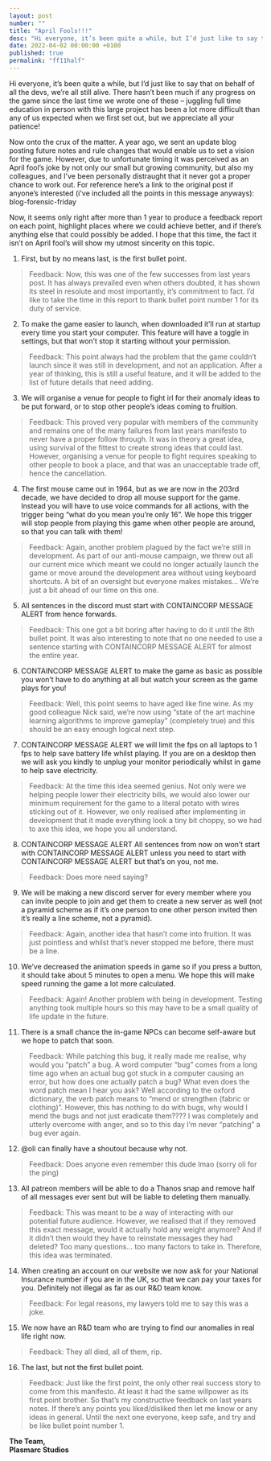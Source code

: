 ```yaml
---
layout: post
number: ""
title: "April Fools!!!"
desc: "Hi everyone, it’s been quite a while, but I’d just like to say that on behalf of all the devs, we’re all still alive. There hasn’t been much if any progress on the game since the last time we wrote one of these – juggling full time education in person with this large project has been a lot more difficult than any of us expected when we first set out, but we appreciate all your patience!"
date: 2022-04-02 00:00:00 +0100
published: true
permalink: "ff11half"
---
```


Hi everyone, it’s been quite a while, but I’d just like to say that on behalf of all the devs, we’re all still alive. There hasn’t been much if any progress on the game since the last time we wrote one of these – juggling full time education in person with this large project has been a lot more difficult than any of us expected when we first set out, but we appreciate all your patience!

Now onto the crux of the matter. A year ago, we sent an update blog posting future notes and rule changes that would enable us to set a vision for the game. However, due to unfortunate timing it was perceived as an April fool’s joke by not only our small but growing community, but also my colleagues, and I’ve been personally distraught that it never got a proper chance to work out. For reference here’s a link to the original post if anyone’s interested (i've included all the points in this message anyways): ⁠blog-forensic-friday⁠

Now, it seems only right after more than 1 year to produce a feedback report on each point, highlight places where we could achieve better, and if there’s anything else that could possibly be added. I hope that this time, the fact it isn’t on April fool’s will show my utmost sincerity on this topic. 

1. First, but by no means last, is the first bullet point.
> Feedback: Now, this was one of the few successes from last years post. It has always prevailed even when others doubted, it has shown its steel in resolute and most importantly, it’s commitment to fact. I’d like to take the time in this report to thank bullet point number 1 for its duty of service.

2. To make the game easier to launch, when downloaded it’ll run at startup every time you start your computer. This feature will have a toggle in settings, but that won’t stop it starting without your permission. 
> Feedback: This point always had the problem that the game couldn’t launch since it was still in development, and not an application. After a year of thinking, this is still a useful feature, and it will be added to the list of future details that need adding.

3. We will organise a venue for people to fight irl for their anomaly ideas to be put forward, or to stop other people’s ideas coming to fruition.
> Feedback: This proved very popular with members of the community and remains one of the many failures from last years manifesto to never have a proper follow through. It was in theory a great idea, using survival of the fittest to create strong ideas that could last. However, organising a venue for people to fight requires speaking to other people to book a place, and that was an unacceptable trade off, hence the cancellation.

4. The first mouse came out in 1964, but as we are now in the 203rd decade, we have decided to drop all mouse support for the game. Instead you will have to use voice commands for all actions, with the trigger being “what do you mean you’re only 16”. We hope this trigger will stop people from playing this game when other people are around, so that you can talk with them!
> Feedback: Again, another problem plagued by the fact we’re still in development. As part of our anti-mouse campaign, we threw out all our current mice which meant we could no longer actually launch the game or move around the development area without using keyboard shortcuts. A bit of an oversight but everyone makes mistakes… We’re just a bit ahead of our time on this one.

5. All sentences in the discord must start with CONTAINCORP MESSAGE ALERT from hence forwards.
> Feedback: This one got a bit boring after having to do it until the 8th bullet point. It was also interesting to note that no one needed to use a sentence starting with CONTAINCORP MESSAGE ALERT for almost the entire year.

6. CONTAINCORP MESSAGE ALERT to make the game as basic as possible you won’t have to do anything at all but watch your screen as the game plays for you!
> Feedback: Well, this point seems to have aged like fine wine. As my good colleague Nick said, we’re now using “state of the art machine learning algorithms to improve gameplay” (completely true) and this should be an easy enough logical next step.

7. CONTAINCORP MESSAGE ALERT we will limit the fps on all laptops to 1 fps to help save battery life whilst playing. If you are on a desktop then we will ask you kindly to unplug your monitor periodically whilst in game to help save electricity.
> Feedback: At the time this idea seemed genius. Not only were we helping people lower their electricity bills, we would also lower our minimum requirement for the game to a literal potato with wires sticking out of it. However, we only realised after implementing in development that it made everything look a tiny bit choppy, so we had to axe this idea, we hope you all understand.

8. CONTAINCORP MESSAGE ALERT All sentences from now on won’t start with CONTAINCORP MESSAGE ALERT unless you need to start with CONTAINCORP MESSAGE ALERT but that’s on you, not me.
> Feedback: Does more need saying?

9. We will be making a new discord server for every member where you can invite people to join and get them to create a new server as well (not a pyramid scheme as if it’s one person to one other person invited then it’s really a line scheme, not a pyramid).
> Feedback: Again, another idea that hasn’t come into fruition. It was just pointless and whilst that’s never stopped me before, there must be a line. 
10. We’ve decreased the animation speeds in game so if you press a button, it should take about 5 minutes to open a menu. We hope this will make speed running the game a lot more calculated.
> Feedback: Again! Another problem with being in development. Testing anything took multiple hours so this may have to be a small quality of life update in the future.

11. There is a small chance the in-game NPCs can become self-aware but we hope to patch that soon.
> Feedback: While patching this bug, it really made me realise, why would you “patch” a bug. A word computer “bug” comes from a long time ago when an actual bug got stuck in a computer causing an error, but how does one actually patch a bug? What even does the word patch mean I hear you ask? Well according to the oxford dictionary, the verb patch means to “mend or strengthen (fabric or clothing)”. However, this has nothing to do with bugs, why would I mend the bugs and not just eradicate them???? I was completely and utterly overcome with anger, and so to this day I’m never “patching” a bug ever again.

12. @oli can finally have a shoutout because why not.
> Feedback: Does anyone even remember this dude lmao (sorry oli for the ping) 

13. All patreon members will be able to do a Thanos snap and remove half of all messages ever sent but will be liable to deleting them manually.
> Feedback: This was meant to be a way of interacting with our potential future audience. However, we realised that if they removed this exact message, would it actually hold any weight anymore? And if it didn’t then would they have to reinstate messages they had deleted? Too many questions… too many factors to take in. Therefore, this idea was terminated.

14. When creating an account on our website we now ask for your National Insurance number if you are in the UK, so that we can pay your taxes for you. Definitely not illegal as far as our R&D team know.
> Feedback: For legal reasons, my lawyers told me to say this was a joke.

15. We now have an R&D team who are trying to find our anomalies in real life right now.
> Feedback: They all died, all of them, rip.

16. The last, but not the first bullet point.
> Feedback: Just like the first point, the only other real success story to come from this manifesto. At least it had the same willpower as its first point brother.
So that’s my constructive feedback on last years notes. If there’s any points you liked/disliked then let me know or any ideas in general. Until the next one everyone, keep safe, and try and be like bullet point number 1.

**The Team,**\
**Plasmarc Studios**